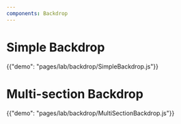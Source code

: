 ```yaml
---
components: Backdrop
---
```


# Simple Backdrop

{{"demo": "pages/lab/backdrop/SimpleBackdrop.js"}}

# Multi-section Backdrop

{{"demo": "pages/lab/backdrop/MultiSectionBackdrop.js"}}